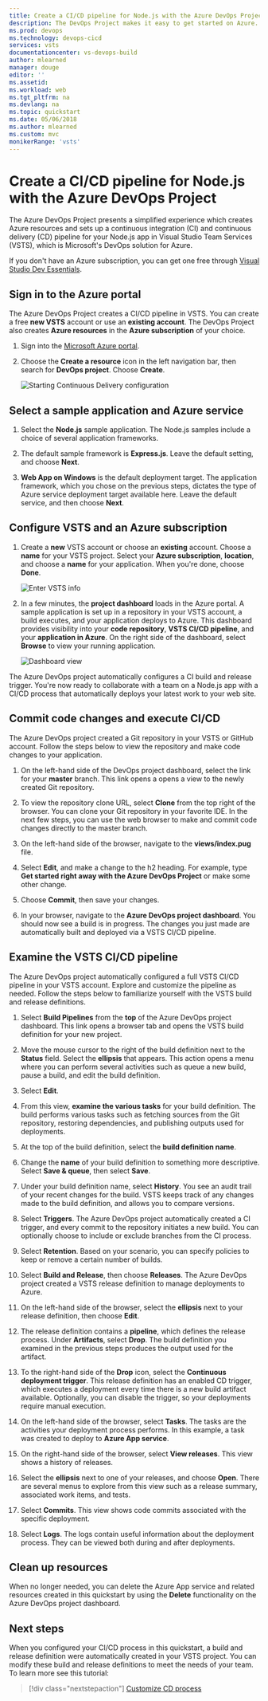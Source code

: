```yaml
---
title: Create a CI/CD pipeline for Node.js with the Azure DevOps Project | Quickstart
description: The DevOps Project makes it easy to get started on Azure. It helps you launch an app on an Azure service of your choice in few quick steps.
ms.prod: devops
ms.technology: devops-cicd
services: vsts
documentationcenter: vs-devops-build
author: mlearned
manager: douge
editor: ''
ms.assetid:
ms.workload: web
ms.tgt_pltfrm: na
ms.devlang: na
ms.topic: quickstart
ms.date: 05/06/2018
ms.author: mlearned
ms.custom: mvc
monikerRange: 'vsts'
---
```



# Create a CI/CD pipeline for Node.js with the Azure DevOps Project

The Azure DevOps Project presents a simplified experience which creates Azure resources and sets up a continuous integration (CI) and continuous delivery (CD) pipeline for your Node.js app in Visual Studio Team Services (VSTS), which is Microsoft's DevOps solution for Azure.  

If you don't have an Azure subscription, you can get one free through [Visual Studio Dev Essentials](https://www.visualstudio.com/dev-essentials/).

## Sign in to the Azure portal

The Azure DevOps Project creates a CI/CD pipeline in VSTS.  You can create a free **new VSTS** account or use an **existing account**.  The DevOps Project also creates **Azure resources** in the **Azure subscription** of your choice.

1. Sign into the [Microsoft Azure portal](https://portal.azure.com).

1. Choose the **Create a resource** icon in the left navigation bar, then search for **DevOps project**.  Choose **Create**.

   	![Starting Continuous Delivery configuration](_img/azure-devops-project-nodejs/fullbrowser.png)

## Select a sample application and Azure service

1. Select the **Node.js** sample application.  The Node.js samples include a choice of several application frameworks.

1. The default sample framework is **Express.js**. Leave the default setting, and choose **Next**.  

1. **Web App on Windows** is the default deployment target.  The application framework, which you chose on the previous steps, dictates the type of Azure service deployment target available here.  Leave the default service, and then choose **Next**.
 
## Configure VSTS and an Azure subscription 

1. Create a **new** VSTS account or choose an **existing** account.  Choose a **name** for your VSTS project.  Select your **Azure subscription**, **location**, and choose a **name** for your application.  When you're done, choose **Done**.

   	![Enter VSTS info](_img/azure-devops-project-nodejs/vstsazureinfo.png)

1. In a few minutes, the **project dashboard** loads in the Azure portal.  A sample application is set up in a repository in your VSTS account, a build executes, and your application deploys to Azure.  This dashboard provides visibility into your **code repository**, **VSTS CI/CD pipeline**, and your **application in Azure**.  On the right side of the dashboard, select **Browse** to view your running application.

   	![Dashboard view](_img/azure-devops-project-nodejs/dashboardnopreview.png) 
	
The Azure DevOps project automatically configures a CI build and release trigger.  You're now ready to collaborate with a team on a Node.js app with a CI/CD process that automatically deploys your latest work to your web site.

## Commit code changes and execute CI/CD

The Azure DevOps project created a Git repository in your VSTS or GitHub account.  Follow the steps below to view the repository and make code changes to your application.

1. On the left-hand side of the DevOps project dashboard, select the link for your **master** branch.  This link opens a opens a view to the newly created Git repository.

1. To view the repository clone URL, select **Clone** from the top right of the browser. You can clone your Git repository in your favorite IDE.  In the next few steps, you can use the web browser to make and commit code changes directly to the master branch.

1. On the left-hand side of the browser, navigate to the **views/index.pug** file.

1. Select **Edit**, and make a change to the h2 heading.  For example, type **Get started right away with the Azure DevOps Project** or make some other change.

1. Choose **Commit**, then save your changes.

1. In your browser, navigate to the **Azure DevOps project dashboard**.  You should now see a build is in progress.  The changes you just made are automatically built and deployed via a VSTS CI/CD pipeline.

## Examine the VSTS CI/CD pipeline

The Azure DevOps project automatically configured a full VSTS CI/CD pipeline in your VSTS account.  Explore and customize the pipeline as needed.  Follow the steps below to familiarize yourself with the VSTS build and release definitions.

1. Select **Build Pipelines** from the **top** of the Azure DevOps project dashboard.  This link opens a browser tab and opens the VSTS build definition for your new project.

1. Move the mouse cursor to the right of the build definition next to the **Status** field. Select the **ellipsis** that appears.  This action opens a menu where you can perform several activities such as queue a new build, pause a build, and edit the build definition.

1. Select **Edit**.

1. From this view, **examine the various tasks** for your build definition.  The build performs various tasks such as fetching sources from the Git repository, restoring dependencies, and publishing outputs used for deployments.

1. At the top of the build definition, select the **build definition name**.

1. Change the **name** of your build definition to something more descriptive.  Select **Save & queue**, then select **Save**.

1. Under your build definition name, select **History**.  You see an audit trail of your recent changes for the build.  VSTS keeps track of any changes made to the build definition, and allows you to compare versions.

1. Select **Triggers**.  The Azure DevOps project automatically created a CI trigger, and every commit to the repository initiates a new build.  You can optionally choose to include or exclude branches from the CI process.

1. Select **Retention**.  Based on your scenario, you can specify policies to keep or remove a certain number of builds.

1. Select **Build and Release**, then choose **Releases**.  The Azure DevOps project created a VSTS release definition to manage deployments to Azure.

1. On the left-hand side of the browser, select the **ellipsis** next to your release definition, then choose **Edit**.

1. The release definition contains a **pipeline**, which defines the release process.  Under **Artifacts**, select **Drop**.  The build definition you examined in the previous steps produces the output used for the artifact. 

1. To the right-hand side of the **Drop** icon, select the **Continuous deployment trigger**.  This release definition has an enabled CD trigger, which executes a deployment every time there is a new build artifact available.  Optionally, you can disable the trigger, so your deployments require manual execution. 

1. On the left-hand side of the browser, select **Tasks**.  The tasks are the activities your deployment process performs.  In this example, a task was created to deploy to **Azure App service**.

1. On the right-hand side of the browser, select **View releases**.  This view shows a history of releases.

1. Select the **ellipsis** next to one of your releases, and choose **Open**.  There are several menus to explore from this view such as a release summary, associated work items, and tests.

1. Select **Commits**.  This view shows code commits associated with the specific deployment. 

1. Select **Logs**.  The logs contain useful information about the deployment process.  They can be viewed both during and after deployments.

## Clean up resources

When no longer needed, you can delete the Azure App service and related resources created in this quickstart by using the **Delete** functionality on the Azure DevOps project dashboard.

## Next steps

When you configured your CI/CD process in this quickstart, a build and release definition were automatically created in your VSTS project. You can modify these build and release definitions to meet the needs of your team. To learn more see this tutorial:

> [!div class="nextstepaction"]
> [Customize CD process](../../../actions/define-multistage-release-process.md)
